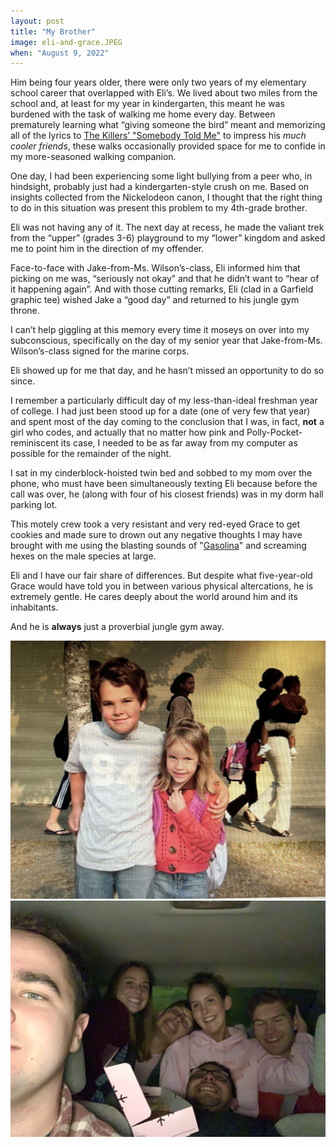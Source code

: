 ```yaml
---
layout: post
title: "My Brother"
image: eli-and-grace.JPEG
when: "August 9, 2022"
---
```


Him being four years older, there were only two years of my elementary school career that overlapped with Eli’s. We lived about two miles from the school and, at least for my year in kindergarten, this meant he was burdened with the task of walking me home every day. Between prematurely learning what “giving someone the bird” meant and memorizing all of the lyrics to [The Killers’ "Somebody Told Me"](https://open.spotify.com/track/6PwjJ58I4t7Mae9xfZ9l9v?si=e2e4e53d2c9c43e6) to impress his _much cooler friends_, these walks occasionally provided space for me to confide in my more-seasoned walking companion.

One day, I had been experiencing some light bullying from a peer who, in hindsight, probably just had a kindergarten-style crush on me. Based on insights collected from the Nickelodeon canon, I thought that the right thing to do in this situation was present this problem to my 4th-grade brother.

Eli was not having any of it. The next day at recess, he made the valiant trek from the “upper” (grades 3-6) playground to my “lower” kingdom and asked me to point him in the direction of my offender. 

Face-to-face with Jake-from-Ms. Wilson’s-class, Eli informed him that picking on me was, “seriously not okay” and that he didn’t want to “hear of it happening again”. And with those cutting remarks, Eli (clad in a Garfield graphic tee) wished Jake a “good day” and returned to his jungle gym throne.

I can’t help giggling at this memory every time it moseys on over into my subconscious, specifically on the day of my senior year that Jake-from-Ms. Wilson’s-class signed for the marine corps. 

Eli showed up for me that day, and he hasn’t missed an opportunity to do so since.

I remember a particularly difficult day of my less-than-ideal freshman year of college. I had just been stood up for a date (one of very few that year) and spent most of the day coming to the conclusion that I was, in fact, **not** a girl who codes, and actually that no matter how pink and Polly-Pocket-reminiscent its case, I needed to be as far away from my computer as possible for the remainder of the night. 

I sat in my cinderblock-hoisted twin bed and sobbed to my mom over the phone, who must have been simultaneously texting Eli because before the call was over, he (along with four of his closest friends) was in my dorm hall parking lot. 

This motely crew took a very resistant and very red-eyed Grace to get cookies and made sure to drown out any negative thoughts I may have brought with me using the blasting sounds of "[Gasolina](https://open.spotify.com/track/228BxWXUYQPJrJYHDLOHkj?si=192581fd22cb4272)" and screaming hexes on the male species at large. 

Eli and I have our fair share of differences. But despite what five-year-old Grace would have told you in between various physical altercations, he is extremely gentle. He cares deeply about the world around him and its inhabitants.

And he is **always** just a proverbial jungle gym away.
<br/>

![Watch out Jake](https://raw.githubusercontent.com/sophieggee/fkagrace/gh-pages/assets/img/july/elementary.jpeg "Watch out Jake")
![Gasolina](https://raw.githubusercontent.com/sophieggee/fkagrace/gh-pages/assets/img/july/car.jpeg "Gasolina")
